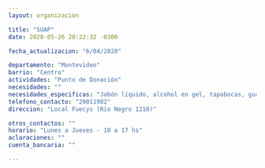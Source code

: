 ```yaml
---
layout: organizacion

title: "SUAP"
date: 2020-05-26 20:22:32 -0300

fecha_actualizacion: "6/04/2020"

departamento: "Montevideo"
barrio: "Centro"
actividades: "Punto de Donación"
necesidades: ""
necesidades_especificas: "Jabón líquido, alcohol en gel, tapabocas, guantes descartables"
telefono_contacto: "29011982"
direccion: "Local Fuecys (Río Negro 1210)"

otros_contactos: ""
horario: "Lunes a Jueves - 10 a 17 hs"
aclaraciones: ""
cuenta_bancaria: ""

---
```

